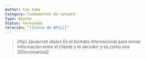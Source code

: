 ```yaml
---
Author: You Tube
Category: fundamentos de sotware
Type: Apunte
Status: Terminado
relación: "[[Curso de APis]]"
---
```

>[!tip] Javascrpt object 
>Es el formato internacional para enviar información entre el cliente y el servidor y es como una [[Diccionarios]]

